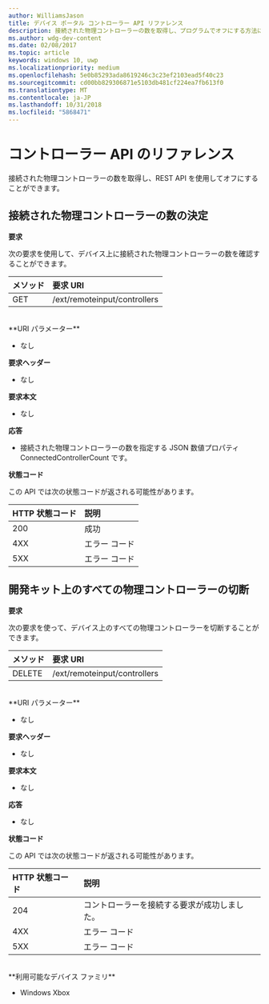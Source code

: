 ```yaml
---
author: WilliamsJason
title: デバイス ポータル コントローラー API リファレンス
description: 接続された物理コントローラーの数を取得し、プログラムでオフにする方法について説明します。
ms.author: wdg-dev-content
ms.date: 02/08/2017
ms.topic: article
keywords: windows 10, uwp
ms.localizationpriority: medium
ms.openlocfilehash: 5e0b85293ada8619246c3c23ef2103ead5f40c23
ms.sourcegitcommit: cd00bb829306871e5103db481cf224ea7fb613f0
ms.translationtype: MT
ms.contentlocale: ja-JP
ms.lasthandoff: 10/31/2018
ms.locfileid: "5868471"
---
```

# <a name="controller-api-reference"></a>コントローラー API のリファレンス   
接続された物理コントローラーの数を取得し、REST API を使用してオフにすることができます。

## <a name="determine-the-number-of-attached-physical-controllers"></a>接続された物理コントローラーの数の決定

**要求**

次の要求を使用して、デバイス上に接続された物理コントローラーの数を確認することができます。

メソッド      | 要求 URI
:------     | :-----
GET | /ext/remoteinput/controllers
<br />
**URI パラメーター**

- なし

**要求ヘッダー**

- なし

**要求本文**   

- なし

**応答**   

- 接続された物理コントローラーの数を指定する JSON 数値プロパティ ConnectedControllerCount です。

**状態コード**

この API では次の状態コードが返される可能性があります。

HTTP 状態コード      | 説明
:------     | :-----
200 | 成功
4XX | エラー コード
5XX | エラー コード

## <a name="disconnect-all-physical-controllers-on-the-devkit"></a>開発キット上のすべての物理コントローラーの切断

**要求**

次の要求を使って、デバイス上のすべての物理コントローラーを切断することができます。

メソッド      | 要求 URI
:------     | :-----
DELETE | /ext/remoteinput/controllers
<br />
**URI パラメーター**

- なし

**要求ヘッダー**

- なし

**要求本文**   

- なし

**応答**   

- なし 

**状態コード**

この API では次の状態コードが返される可能性があります。

HTTP 状態コード      | 説明
:------     | :-----
204 | コントローラーを接続する要求が成功しました。
4XX | エラー コード
5XX | エラー コード

<br />
**利用可能なデバイス ファミリ**

* Windows Xbox
